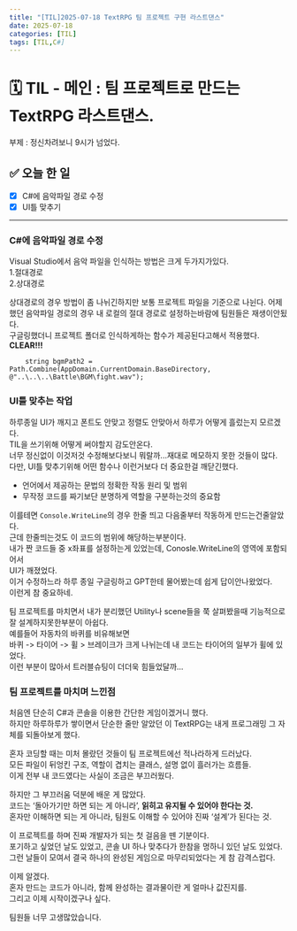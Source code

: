 ```yaml
---
title: "[TIL]2025-07-18 TextRPG 팀 프로젝트 구현 라스트댄스"
date: 2025-07-18
categories: [TIL]
tags: [TIL,C#]
---
```

# 🗓️ TIL - 메인 : 팀 프로젝트로 만드는 TextRPG 라스트댄스.  
부제 : 정신차려보니 9시가 넘었다.

## ✅ 오늘 한 일

- [X] C#에 음악파일 경로 수정
- [X] UI틀 맞추기

---
### C#에 음악파일 경로 수정
Visual Studio에서 음악 파일을 인식하는 방법은 크게 두가지가있다.  
1.절대경로    
2.상대경로  

상대경로의 경우 방법이 좀 나뉘긴하지만 보통 프로젝트 파일을 기준으로 나뉜다.
어제 했던 음악파일 경로의 경우 내 로컬의 절대 경로로 설정하는바람에 팀원들은 재생이안됬다.  
구글링했더니 프로젝트 폴더로 인식하게하는 함수가 제공된다고해서 적용했다.
**CLEAR!!!**
```
    string bgmPath2 = Path.Combine(AppDomain.CurrentDomain.BaseDirectory, @"..\..\..\Battle\BGM\fight.wav");
```

### UI틀 맞추는 작업

하루종일 UI가 깨지고 폰트도 안맞고 정렬도 안맞아서 하루가 어떻게 흘렀는지 모르겠다.  
TIL을 쓰기위해 어떻게 써야할지 감도안온다.  
너무 정신없이 이것저것 수정해보다보니 뭐랄까...재대로 메모하지 못한 것들이 많다.  
다만, UI틀 맞추기위해 어떤 함수나 이런거보다 더 중요한걸 깨닫긴했다.  
- 언어에서 제공하는 문법의 정확한 작동 원리 및 범위
- 무작정 코드를 짜기보단 분명하게 역할을 구분하는것의 중요함

이를테면 ```Console.WriteLine```의 경우 한줄 띄고 다음줄부터 작동하게 만드는건줄알았다.  
근데 한줄띄는것도 이 코드의 범위에 해당하는부분이다.  
내가 짠 코드들 중 x좌표를 설정하는게 있었는데, Conosle.WriteLine의 영역에 포함되어서  
UI가 깨졌었다.  
이거 수정하느라 하루 종일 구글링하고 GPT한테 물어봤는데 쉽게 답이안나왔었다.  
이런게 참 중요하네.  

팀 프로젝트를 마치면서 내가 분리했던 Utility나 scene들을 쭉 살펴봤을때 기능적으로  
잘 설계하지못한부분이 아쉽다.  
예를들어 자동차의 바퀴를 비유해보면  
바퀴 -> 타이어 -> 휠 > 브레이크가 크게 나뉘는데 내 코드는 타이어의 일부가 휠에 있었다.  
이런 부분이 많아서 트러블슈팅이 더더욱 힘들었달까...  

### 팀 프로젝트를 마치며 느낀점
  
처음엔 단순히 C#과 콘솔을 이용한 간단한 게임이겠거니 했다.  
하지만 하루하루가 쌓이면서 단순한 줄만 알았던 이 TextRPG는 내게 프로그래밍 그 자체를 되돌아보게 했다.  
  
혼자 코딩할 때는 미처 몰랐던 것들이 팀 프로젝트에선 적나라하게 드러났다.  
모든 파일이 뒤엉킨 구조, 역할이 겹치는 클래스, 설명 없이 흘러가는 흐름들.  
이게 전부 내 코드였다는 사실이 조금은 부끄러웠다.  
  
하지만 그 부끄러움 덕분에 배운 게 많았다.  
코드는 ‘돌아가기만 하면 되는 게 아니라’, **읽히고 유지될 수 있어야 한다는 것.**  
혼자만 이해하면 되는 게 아니라, 팀원도 이해할 수 있어야 진짜 ‘설계’가 된다는 것.  
  
이 프로젝트를 하며 진짜 개발자가 되는 첫 걸음을 뗀 기분이다.  
포기하고 싶었던 날도 있었고, 콘솔 UI 하나 맞추다가 한참을 멍하니 있던 날도 있었다.  
그런 날들이 모여서 결국 하나의 완성된 게임으로 마무리되었다는 게 참 감격스럽다.  
  
이제 알겠다.  
혼자 만드는 코드가 아니라, 함께 완성하는 결과물이란 게 얼마나 값진지를.  
그리고 이제 시작이겠구나 싶다.  

팀원들 너무 고생많았습니다.  
